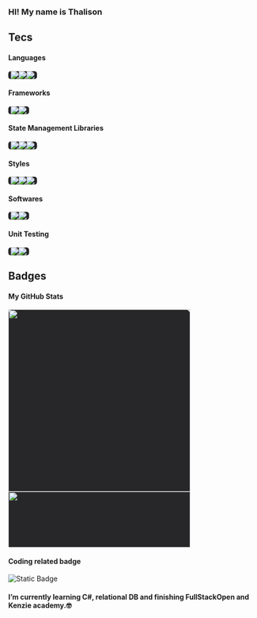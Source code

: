 ### HI! My name is Thalison

## Tecs

#### Languages

<div style="
  display: flex;
  background-color: #27272a;
  max-width: fit-content;
  border-radius: 5px;
  pointer-events: none;
  padding: 0 5px;
">
  <img src="https://img.shields.io/badge/Javascript-27272A?style=for-the-badge&logo=Javascript"></img>
  <img src="https://img.shields.io/badge/Typescript-27272A?style=for-the-badge&logo=Typescript"></img>
  <img src="https://img.shields.io/badge/GraphQL-27272A?style=for-the-badge&logo=graphql"></img>
</div>

#### Frameworks

<div style="
  display: flex;
  background-color: #27272a;
  max-width: fit-content;
  border-radius: 5px;
  pointer-events: none;
  padding: 0 5px;
">
  <img src="https://img.shields.io/badge/React-27272A?style=for-the-badge&logo=React"></img>
  <img src="https://img.shields.io/badge/Express-27272A?style=for-the-badge&logo=Express"></img>
</div>

#### State Management Libraries

<div style="
  display: flex;
  background-color: #27272a;
  max-width: fit-content;
  border-radius: 5px;
  pointer-events: none;
  padding: 0 5px;
">
  <img src="https://img.shields.io/badge/Redux-27272A?style=for-the-badge&logo=Redux"></img>
  <img src="https://img.shields.io/badge/React%20Query-27272A?style=for-the-badge&logo=reactquery"></img>
  <img src="https://img.shields.io/badge/Apollo%20GraphQl-27272A?style=for-the-badge&logo=ApolloGraphql"></img>
</div>

#### Styles

<div style="
  display: flex;
  background-color: #27272a;
  max-width: fit-content;
  border-radius: 5px;
  pointer-events: none;
  padding: 0 5px;
">
  <img src="https://img.shields.io/badge/CSS3-27272A?style=for-the-badge&logo=css3"></img>
  <img src="https://img.shields.io/badge/Styled-27272A?style=for-the-badge&logo=Styled-components"></img>
  <img src="https://img.shields.io/badge/Material%20UI-27272A?style=for-the-badge&logo=Mui"></img>
</div>

#### Softwares

<div style="
  display: flex;
  background-color: #27272a;
  max-width: fit-content;
  border-radius: 5px;
  pointer-events: none;
  padding: 0 5px;
">
  <img src="https://img.shields.io/badge/Node-27272A?style=for-the-badge&logo=Node.js"></img>
  <img src="https://img.shields.io/badge/MongoDB-27272A?style=for-the-badge&logo=MongoDB"></img>
</div>

#### Unit Testing

<div style="
  display: flex;
  background-color: #27272a;
  max-width: fit-content;
  border-radius: 5px;
  pointer-events: none;
  padding: 0 5px;
">
  <img src="https://img.shields.io/badge/Cypress-27272A?style=for-the-badge&logo=cypress"></img>
  <img src="https://img.shields.io/badge/JEST-27272A?style=for-the-badge&logo=JEST"></img>
</div>

## Badges

#### My GitHub Stats

<svg fill="none" width="368" height="480px">
  <foreignObject width="100%" height="100%">
    <div>
      <style>
        .badgeStats {
          display: flex;
          flex-direction: column;
          width: 368px;
          height: fit-content;
          background-color: #27272a;
          border-radius: 10px;
          pointer-events: none;
        }
      </style>
      <div class="badgeStats">
          <img src="https://viniciusbastos-readme.vercel.app/api/top-langs/?username=Thalisu&langs_count=10&title_color=ef4444&text_color=ffffff&icon_color=ef4444&bg_color=27272a&hide_border=true&locale=en&custom_title=Top%20%Languages" style="width: 368px"></img>
          <img src="https://viniciusbastos-readme.vercel.app/api?username=Thalisu&show_icons=true&hide=&count_private=true&title_color=ef4444&text_color=ffffff&icon_color=ef4444&bg_color=27272a&hide_border=true&show_icons=true" style="width: 368px"></img>
      </div>
    </div>
  </foreignObject>
</svg>

#### Coding related badge

![Static Badge](https://www.codewars.com/users/Thalisu/badges/large)

#### I’m currently learning C#, relational DB and finishing FullStackOpen and Kenzie academy.🤓

<!--
**Thalisu/Thalisu** is a ✨ _special_ ✨ repository because its `README.md` (this file) appears on your GitHub profile.

Here are some ideas to get you started:

- 🔭 I’m currently working on ...
- 🌱 I’m currently learning ...
- 👯 I’m looking to collaborate on ...
- 🤔 I’m looking for help with ...
- 💬 Ask me about ...
- 📫 How to reach me: ...
- 😄 Pronouns: ...
- ⚡ Fun fact: ...
-->
